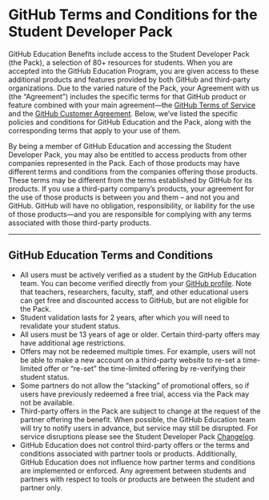 # GitHub Terms and Conditions for the Student Developer Pack



GitHub Education Benefits include access to the Student Developer Pack (the Pack), a selection of 80+ resources for students. When you are accepted into the GitHub Education Program, you are given access to these additional products and features provided by both GitHub and third-party organizations. Due to the varied nature of the Pack, your Agreement with us (the “Agreement”) includes the specific terms for that GitHub product or feature combined with your main agreement—the [GitHub Terms of Service](https://docs.github.com/en/site-policy/github-terms/github-terms-of-service) and the [GitHub Customer Agreement](https://github.com/customer-terms). Below, we’ve listed the specific policies and conditions for GitHub Education and the Pack, along with the corresponding terms that apply to your use of them.

By being a member of GitHub Education and accessing the Student Developer Pack, you may also be entitled to access products from other companies represented in the Pack. Each of those products may have different terms and conditions from the companies offering those products. These terms may be different from the terms established by GitHub for its products. If you use a third-party company’s products, your agreement for the use of those products is between you and them – and not you and GitHub. GitHub will have no obligation, responsibility, or liability for the use of those products—and you are responsible for complying with any terms associated with those third-party products.

---

## GitHub Education Terms and Conditions

- All users must be actively verified as a student by the GitHub Education team. You can become verified directly from your [GitHub profile](https://github.com/settings/education/benefits). Note that teachers, researchers, faculty, staff, and other educational users can get free and discounted access to GitHub, but are not eligible for the Pack.
- Student validation lasts for 2 years, after which you will need to revalidate your student status.
- All users must be 13 years of age or older. Certain third-party offers may have additional age restrictions.
- Offers may not be redeemed multiple times. For example, users will not be able to make a new account on a third-party website to re-set a time-limited offer or “re-set” the time-limited offering by re-verifying their student status.
- Some partners do not allow the “stacking” of promotional offers, so if users have previously redeemed a free trial, access via the Pack may not be available.
- Third-party offers in the Pack are subject to change at the request of the partner offering the benefit. When possible, the GitHub Education team will try to notify users in advance, but service may still be disrupted. For service disruptions please see the Student Developer Pack [Changelog](https://github.com/github-education-resources/Student-Developer-Pack-Current-Partners-FAQ/blob/main/SDP-changelog.md).
- GitHub Education does not control third-party offers or the terms and conditions associated with partner tools or products. Additionally, GitHub Education does not influence how partner terms and conditions are implemented or enforced. Any agreement between students and partners with respect to tools or products are between the student and partner only.
